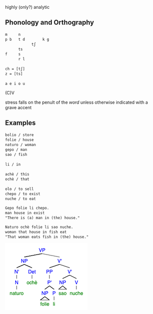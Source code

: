 highly (only?) analytic

## Phonology and Orthography
```
m     n
p b   t d        k g
            tʃ
      ts
f     s
      r l

ch = [tʃ]
z = [ts]

a e i o u
```

(C)V

stress falls on the penult of the *word* unless otherwise indicated with a grave accent

## Examples
```
bolio / store
folie / house
naturo / woman
gepo / man
sao / fish

li / in

achè / this
ochè / that

olo / to sell
chepo / to exist
nuche / to eat
```

```
Gepo folie li chepo.
man house in exist
"There is (a) man in (the) house."
```

```
Naturo ochè folie li sao nuche.
woman that house in fish eat
"That woman eats fish in (the) house."
```

![tree](fish_eat.png)
